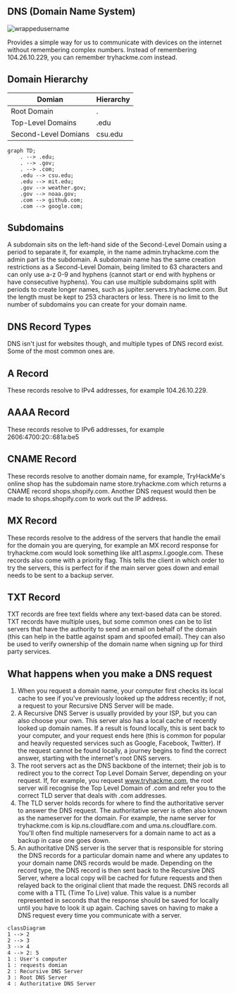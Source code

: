## DNS (Domain Name System) 
<p align="left"> <img src="https://komarev.com/ghpvc/?username=DNSFundamentals&label=Repository%20views&color=0e75b6&style=flat" alt="wrappedusername" /> </p>

Provides a simple way for us to communicate with devices on the internet without remembering complex numbers.
Instead of remembering 104.26.10.229, you can remember tryhackme.com instead.

## Domain Hierarchy
| Domian | Hierarchy |
| --- | --- |
| Root Domain | . |
| Top-Level Domains | .edu |
| Second-Level Domians | csu.edu |

```mermaid
graph TD;
    . --> .edu;
    . --> .gov;
    . --> .com;
    .edu --> csu.edu;
    .edu --> mit.edu;
    .gov --> weather.gov;
    .gov --> noaa.gov;
    .com --> github.com;
    .com --> google.com;
```
## Subdomains 
A subdomain sits on the left-hand side of the Second-Level Domain using a period to separate it, for example, in the name admin.tryhackme.com the admin part is the subdomain. A subdomain name has the same creation restrictions as a Second-Level Domain, being limited to 63 characters and can only use a-z 0-9 and hyphens (cannot start or end with hyphens or have consecutive hyphens). You can use multiple subdomains split with periods to create longer names, such as jupiter.servers.tryhackme.com. But the length must be kept to 253 characters or less. There is no limit to the number of subdomains you can create for your domain name.

## DNS Record Types
DNS isn't just for websites though, and multiple types of DNS record exist. Some of the most common ones are.

## A Record

These records resolve to IPv4 addresses, for example 104.26.10.229.

## AAAA Record

These records resolve to IPv6 addresses, for example 2606:4700:20::681a:be5

## CNAME Record

These records resolve to another domain name, for example, TryHackMe's online shop has the subdomain name store.tryhackme.com which returns a CNAME record shops.shopify.com. Another DNS request would then be made to shops.shopify.com to work out the IP address.

## MX Record

These records resolve to the address of the servers that handle the email for the domain you are querying, for example an MX record response for tryhackme.com would look something like alt1.aspmx.l.google.com. These records also come with a priority flag. This tells the client in which order to try the servers, this is perfect for if the main server goes down and email needs to be sent to a backup server.

## TXT Record

TXT records are free text fields where any text-based data can be stored. TXT records have multiple uses, but some common ones can be to list servers that have the authority to send an email on behalf of the domain (this can help in the battle against spam and spoofed email). They can also be used to verify ownership of the domain name when signing up for third party services.

## What happens when you make a DNS request
1. When you request a domain name, your computer first checks its local cache to see if you've previously looked up the address recently; if not, a request to your Recursive DNS Server will be made.
2. A Recursive DNS Server is usually provided by your ISP, but you can also choose your own. This server also has a local cache of recently looked up domain names. If a result is found locally, this is sent back to your computer, and your request ends here (this is common for popular and heavily requested services such as Google, Facebook, Twitter). If the request cannot be found locally, a journey begins to find the correct answer, starting with the internet's root DNS servers.
3. The root servers act as the DNS backbone of the internet; their job is to redirect you to the correct Top Level Domain Server, depending on your request. If, for example, you request www.tryhackme.com, the root server will recognise the Top Level Domain of .com and refer you to the correct TLD server that deals with .com addresses.
4. The TLD server holds records for where to find the authoritative server to answer the DNS request. The authoritative server is often also known as the nameserver for the domain. For example, the name server for tryhackme.com is kip.ns.cloudflare.com and uma.ns.cloudflare.com. You'll often find multiple nameservers for a domain name to act as a backup in case one goes down.
5. An authoritative DNS server is the server that is responsible for storing the DNS records for a particular domain name and where any updates to your domain name DNS records would be made. Depending on the record type, the DNS record is then sent back to the Recursive DNS Server, where a local copy will be cached for future requests and then relayed back to the original client that made the request. DNS records all come with a TTL (Time To Live) value. This value is a number represented in seconds that the response should be saved for locally until you have to look it up again. Caching saves on having to make a DNS request every time you communicate with a server.

```mermaid
classDiagram
1 --> 2
2 --> 3
3 --> 4
4 --> 2: 5
1 : User's computer
1 : requests domian
2 : Recursive DNS Server
3 : Root DNS Server
4 : Authoritative DNS Server

```
